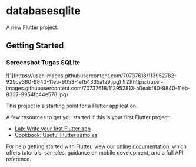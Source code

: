 # databasesqlite

A new Flutter project.

## Getting Started

<h3>Screenshot Tugas SQLite</h3>
![1](https://user-images.githubusercontent.com/70737618/113952782-929ca380-9840-11eb-9053-1efb4335afa9.jpg)
![2](https://user-images.githubusercontent.com/70737618/113952813-a0eabf80-9840-11eb-8337-9954fc44e578.jpg)

This project is a starting point for a Flutter application.

A few resources to get you started if this is your first Flutter project:

- [Lab: Write your first Flutter app](https://flutter.dev/docs/get-started/codelab)
- [Cookbook: Useful Flutter samples](https://flutter.dev/docs/cookbook)

For help getting started with Flutter, view our
[online documentation](https://flutter.dev/docs), which offers tutorials,
samples, guidance on mobile development, and a full API reference.
